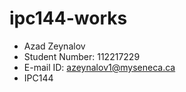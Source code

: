 # ipc144-works
- Azad Zeynalov
- Student Number: 112217229 
- E-mail ID: azeynalov1@myseneca.ca
- IPC144
